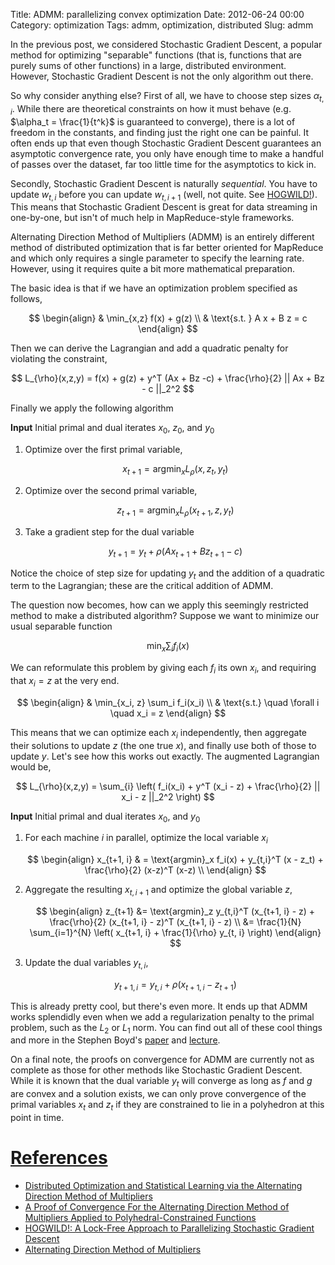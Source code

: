Title: ADMM: parallelizing convex optimization
Date: 2012-06-24 00:00
Category: optimization
Tags: admm, optimization, distributed
Slug: admm

In the previous post, we considered Stochastic Gradient Descent, a popular method for optimizing "separable" functions (that is, functions that are purely sums of other functions) in a large, distributed environment. However, Stochastic Gradient Descent is not the only algorithm out there.

So why consider anything else? First of all, we have to choose step sizes $\alpha_{t,i}$. While there are theoretical constraints on how it must behave (e.g. $\alpha_t = \frac{1}{t^k}$ is guaranteed to converge), there is a lot of freedom in the constants, and finding just the right one can be painful. It often ends up that even though Stochastic Gradient Descent guarantees an asymptotic convergence rate, you only have enough time to make a handful of passes over the dataset, far too little time for the asymptotics to kick in.

Secondly, Stochastic Gradient Descent is naturally _sequential_. You have to update $w_{t,i}$ before you can update $w_{t,i+1}$ (well, not quite. See [HOGWILD!](http://arxiv.org/abs/1106.5730)). This means that Stochastic Gradient Descent is great for data streaming in one-by-one, but isn't of much help in MapReduce-style frameworks.

Alternating Direction Method of Multipliers (ADMM) is an entirely different method of distributed optimization that is far better oriented for MapReduce and which only requires a single parameter to specify the learning rate. However, using it requires quite a bit more mathematical preparation.

The basic idea is that if we have an optimization problem specified as follows,

$$
\begin{align}
  & \min_{x,z} f(x) + g(z)  \\
  & \text{s.t. } A x + B z = c
\end{align}
$$

Then we can derive the Lagrangian and add a quadratic penalty for violating the constraint,

$$
L_{\rho}(x,z,y) = f(x) + g(z) + y^T (Ax + Bz -c) + \frac{\rho}{2} || Ax + Bz - c ||_2^2
$$

Finally we apply the following algorithm

<div class="pseudocode" markdown>

**Input** Initial primal and dual iterates $x_{0}$, $z_{0}$, and $y_{0}$

1. Optimize over the first primal variable,

    $$
      x_{t+1} = \text{argmin}_x L_{\rho}(x,z_t, y_t)
    $$

2. Optimize over the second primal variable,

    $$
      z_{t+1} = \text{argmin}_x L_{\rho}(x_{t+1},z, y_t)
    $$

3. Take a gradient step for the dual variable

    $$
      y_{t+1} = y_t + \rho (A x_{t+1} + B z_{t+1} - c)
    $$
</div>

Notice the choice of step size for updating $y_t$ and the addition of a quadratic term to the Lagrangian; these are the critical addition of ADMM.

The question now becomes, how can we apply this seemingly restricted method to make a distributed algorithm? Suppose we want to minimize our usual separable function

$$
\min_x \sum_i f_i(x)
$$

We can reformulate this problem by giving each $f_i$ its own $x_i$, and requiring that $x_i = z$ at the very end.

$$
\begin{align}
  & \min_{x_i, z} \sum_i f_i(x_i)   \\
  & \text{s.t.} \quad \forall i \quad x_i = z
\end{align}
$$

This means that we can optimize each $x_i$ independently, then aggregate their solutions to update $z$ (the one true $x$), and finally use both of those to update $y$. Let's see how this works out exactly. The augmented Lagrangian would be,

$$
L_{\rho}(x,z,y) = \sum_{i} \left( 
    f_i(x_i) + y^T (x_i - z) + \frac{\rho}{2} || x_i - z ||_2^2
  \right)
$$

<div class="pseudocode" markdown>

**Input** Initial primal and dual iterates $x_{0}$, and $y_{0}$

1. For each machine $i$ in parallel, optimize the local variable $x_i$

    $$
    \begin{align}
      x_{t+1, i} & = \text{argmin}_x f_i(x) 
        + y_{t,i}^T (x - z_t) 
        + \frac{\rho}{2} (x-z)^T (x-z) \\
    \end{align}
    $$

2. Aggregate the resulting $x_{t,i+1}$ and optimize the global variable $z$,

    $$
    \begin{align}
      z_{t+1} &= \text{argmin}_z y_{t,i}^T (x_{t+1, i} - z) 
        + \frac{\rho}{2} (x_{t+1, i} - z)^T (x_{t+1, i} - z)  \\
      &= \frac{1}{N} \sum_{i=1}^{N} \left( 
        x_{t+1, i} + \frac{1}{\rho} y_{t, i}
      \right)
    \end{align}
    $$

3. Update the dual variables $y_{t,i}$,

    $$
      y_{t+1, i} = y_{t, i} + \rho ( x_{t+1,i} - z_{t+1} )
    $$

</div>

This is already pretty cool, but there's even more. It ends up that ADMM works splendidly even when we add a regularization penalty to the primal problem, such as the $L_2$ or $L_1$ norm. You can find out all of these cool things and more in the Stephen Boyd's [paper](http://www.stanford.edu/~boyd/papers/pdf/admm_distr_stats.pdf) and [lecture](http://videolectures.net/nipsworkshops2011_boyd_multipliers/).

On a final note, the proofs on convergence for ADMM are currently not as complete as those for other methods like Stochastic Gradient Descent. While it is known that the dual variable $y_t$ will converge as long as $f$ and $g$ are convex and a solution exists, we can only prove convergence of the primal variables $x_t$ and $z_t$ if they are constrained to lie in a polyhedron at this point in time.

<a name="references" href="#references">References</a>
======================================================

- [Distributed Optimization and Statistical Learning via the Alternating Direction Method of Multipliers](http://www.stanford.edu/~boyd/papers/pdf/admm_distr_stats.pdf)
- [A Proof of Convergence For the Alternating Direction Method of Multipliers Applied to Polyhedral-Constrained Functions](http://arxiv.org/pdf/1112.2295.pdf)
- [HOGWILD!: A Lock-Free Approach to Parallelizing Stochastic Gradient Descent](http://arxiv.org/abs/1106.5730)
- [Alternating Direction Method of Multipliers](http://videolectures.net/nipsworkshops2011_boyd_multipliers/)

